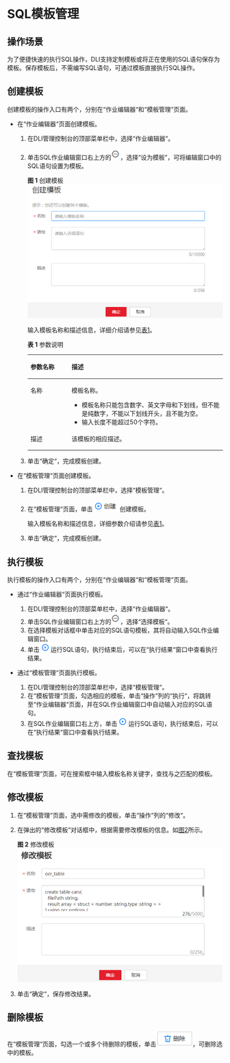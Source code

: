# SQL模板管理<a name="uquery_01_0021"></a>

## 操作场景<a name="section6531601413475"></a>

为了便捷快速的执行SQL操作，DLI支持定制模板或将正在使用的SQL语句保存为模板。保存模板后，不需编写SQL语句，可通过模板直接执行SQL操作。

## 创建模板<a name="section73391334165211"></a>

创建模板的操作入口有两个，分别在“作业编辑器“和“模板管理“页面。

-   在“作业编辑器“页面创建模板。
    1.  在DLI管理控制台的顶部菜单栏中，选择“作业编辑器“。
    2.  单击SQL作业编辑窗口右上方的![](figures/zh-cn_image_0128664309.png)，选择“设为模板”，可将编辑窗口中的SQL语句设置为模板。

        **图 1**  创建模板<a name="fig375913217530"></a>  
        ![](figures/创建模板.png "创建模板")

        输入模板名称和描述信息，详细介绍请参见[表1](#table8760202135313)。 

        **表 1**  参数说明

        <a name="table8760202135313"></a>
        <table><thead align="left"><tr id="row1175916216534"><th class="cellrowborder" valign="top" width="21%" id="mcps1.2.3.1.1"><p id="p11759202116537"><a name="p11759202116537"></a><a name="p11759202116537"></a>参数名称</p>
        </th>
        <th class="cellrowborder" valign="top" width="79%" id="mcps1.2.3.1.2"><p id="p1575912112538"><a name="p1575912112538"></a><a name="p1575912112538"></a>描述</p>
        </th>
        </tr>
        </thead>
        <tbody><tr id="row1776092113537"><td class="cellrowborder" valign="top" width="21%" headers="mcps1.2.3.1.1 "><p id="p14760132114535"><a name="p14760132114535"></a><a name="p14760132114535"></a>名称</p>
        </td>
        <td class="cellrowborder" valign="top" width="79%" headers="mcps1.2.3.1.2 "><p id="p14760162111532"><a name="p14760162111532"></a><a name="p14760162111532"></a>模板名称。</p>
        <a name="ul176014214537"></a><a name="ul176014214537"></a><ul id="ul176014214537"><li>模板名称只能包含数字、英文字母和下划线，但不能是纯数字，不能以下划线开头，且不能为空。</li><li>输入长度不能超过50个字符。</li></ul>
        </td>
        </tr>
        <tr id="row8760122115310"><td class="cellrowborder" valign="top" width="21%" headers="mcps1.2.3.1.1 "><p id="p6760162175317"><a name="p6760162175317"></a><a name="p6760162175317"></a>描述</p>
        </td>
        <td class="cellrowborder" valign="top" width="79%" headers="mcps1.2.3.1.2 "><p id="p13760102118531"><a name="p13760102118531"></a><a name="p13760102118531"></a>该模板的相应描述。</p>
        </td>
        </tr>
        </tbody>
        </table>

    3.  单击“确定“，完成模板创建。

-   在“模板管理“页面创建模板。
    1.  在DLI管理控制台的顶部菜单栏中，选择“模板管理“。
    2.  在“模板管理“页面，单击![](figures/zh-cn_image_0093946888.png)创建模板。

        输入模板名称和描述信息，详细参数介绍请参见[表1](#table8760202135313)。

    3.  单击“确定“，完成模板创建。


## 执行模板<a name="section1936164995213"></a>

执行模板的操作入口有两个，分别在“作业编辑器“和“模板管理“页面。

-   通过“作业编辑器“页面执行模板。
    1.  在DLI管理控制台的顶部菜单栏中，选择“作业编辑器“。
    2.  单击SQL作业编辑窗口右上方的![](figures/zh-cn_image_0124287683.png)，选择“选择模板“。
    3.  在选择模板对话框中单击对应的SQL语句模板，其将自动输入SQL作业编辑窗口。
    4.  单击![](figures/zh-cn_image_0124287016.png)运行SQL语句，执行结束后，可以在“执行结果“窗口中查看执行结果。

-   通过“模板管理“页面执行模板。
    1.  在DLI管理控制台的顶部菜单栏中，选择“模板管理“。
    2.  在“模板管理“页面，勾选相应的模板，单击“操作“列的“执行“，将跳转至“作业编辑器“页面，并在SQL作业编辑窗口中自动输入对应的SQL语句。
    3.  在SQL作业编辑窗口右上方，单击![](figures/zh-cn_image_0124861385.png)运行SQL语句，执行结束后，可以在“执行结果“窗口中查看执行结果。


## 查找模板<a name="section1045610354536"></a>

在“模板管理“页面，可在搜索框中输入模板名称关键字，查找与之匹配的模板。

## 修改模板<a name="section08698165316"></a>

1.  在“模板管理“页面，选中需修改的模板，单击“操作“列的“修改“。
2.  在弹出的“修改模板“对话框中，根据需要修改模板的信息。如[图2](#fig184448122429)所示。

    **图 2**  修改模板<a name="fig184448122429"></a>  
    ![](figures/修改模板.png "修改模板")

3.  单击“确定“，保存修改结果。

## 删除模板<a name="section1317681345320"></a>

在“模板管理“页面，勾选一个或多个待删除的模板，单击![](figures/zh-cn_image_0125925204.png)，可删除选中的模板。

